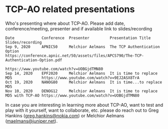 # TCP-AO related presentations

Who's presenting where about TCP-AO. Please add date, conference/meeting, presenter and if available link to slides/recording
```
Date            Conference  Presenter         Presentation Title                    Slides/recording
Sep 9, 2020     APNIC50     Melchior Aelmans  The TCP Authentication Option         https://conference.apnic.net/50/assets/files/APCS790/The-TCP-Authentication-Option.pdf
                                                                                    https://www.youtube.com/watch?v=UOBGjdTMN80
Sep 14, 2020    EPF2020     Melchior Aelmans  It is time to replace MD5             https://www.youtube.com/watch?v=9EJ2ASX8TrA
Oct 19, 2020    NANOG80     Melchior Aelmans  It is time...to replace MD5
Nov 10, 2020    DENOG12     Melchior Aelmans  It is time to replace MD5 with TCP-AO https://www.youtube.com/watch?v=UOBGjdTMN80
```

In case you are interesting in learning more about TCP-AO, want to test and play with it yourself, want to collaborate, etc. please do reach out to Greg Hankins (greg.hankins@nokia.com) or Melchior Aelmans (maelmans@juniper.net).
